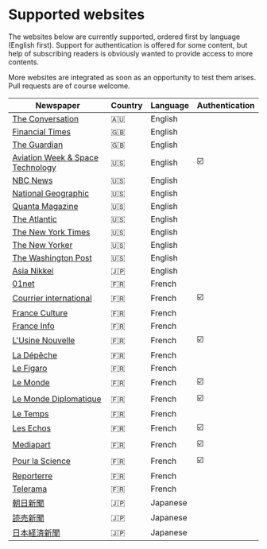 # Supported websites

The websites below are currently supported, ordered first by language (English first). Support for authentication is offered for some content, but help of subscribing readers is obviously wanted to provide access to more contents.

More websites are integrated as soon as an opportunity to test them arises. Pull requests are of course welcome.

| Newspaper                                                        | Country | Language | Authentication |
| ---------------------------------------------------------------- | ------- | -------- | -------------- |
| [The Conversation](https://theconversation.com/)                 | 🇦🇺      | English  |                |
| [Financial Times](https://www.ft.com/)                           | 🇬🇧      | English  |                |
| [The Guardian](https://www.theguardian.com/)                     | 🇬🇧      | English  |                |
| [Aviation Week & Space Technology](https://aviationweek.com/)    | 🇺🇸      | English  | ☑️             |
| [NBC News](https://www.nbcnews.com/)                             | 🇺🇸      | English  |                |
| [National Geographic](https://www.nationalgeographic.com/)       | 🇺🇸      | English  |                |
| [Quanta Magazine](https://www.quantamagazine.com/)               | 🇺🇸      | English  |                |
| [The Atlantic](https://www.theatlantic.com/)                     | 🇺🇸      | English  |                |
| [The New York Times](https://www.nytimes.com/)                   | 🇺🇸      | English  |                |
| [The New Yorker](https://www.newyorker.com/)                     | 🇺🇸      | English  |                |
| [The Washington Post](https://www.washingtonpost.com/)           | 🇺🇸      | English  |                |
| [Asia Nikkei](https://asia.nikkei.com/)                          | 🇯🇵      | English  |                |
| [01net](https://www.01net.com/)                                  | 🇫🇷      | French   |                |
| [Courrier international](https://www.courrierinternational.com/) | 🇫🇷      | French   | ☑️             |
| [France Culture](https://www.franceculture.fr/)                  | 🇫🇷      | French   |                |
| [France Info](https://www.francetvinfo.fr/)                      | 🇫🇷      | French   |                |
| [L'Usine Nouvelle](https://www.usinenouvelle.com/)               | 🇫🇷      | French   | ☑️             |
| [La Dépêche](https://www.ladepeche.fr/)                          | 🇫🇷      | French   |                |
| [Le Figaro](https://www.lefigaro.fr/)                            | 🇫🇷      | French   |                |
| [Le Monde](https://www.lemonde.fr/)                              | 🇫🇷      | French   | ☑️             |
| [Le Monde Diplomatique](https://www.monde-diplomatique.fr/)      | 🇫🇷      | French   | ☑️             |
| [Le Temps](https://www.letemps.ch/)                              | 🇫🇷      | French   |                |
| [Les Echos](https://www.lesechos.fr/)                            | 🇫🇷      | French   | ☑️             |
| [Mediapart](https://www.mediapart.fr/)                           | 🇫🇷      | French   | ☑️             |
| [Pour la Science](https://www.pourlascience.fr/)                 | 🇫🇷      | French   | ☑️             |
| [Reporterre](https://reporterre.net/)                            | 🇫🇷      | French   |                |
| [Telerama](https://www.telerama.fr/)                             | 🇫🇷      | French   |                |
| [朝日新聞](https://www.asahi.com/)                               | 🇯🇵      | Japanese |                |
| [読売新聞](https://www.yomiuri.co.jp/)                           | 🇯🇵      | Japanese |                |
| [日本経済新聞](https://www.nikkei.com/)                          | 🇯🇵      | Japanese |                |
